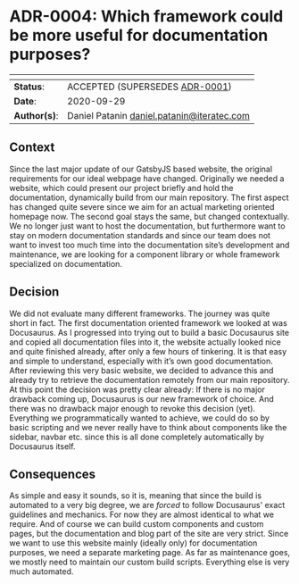 <!--
SPDX-FileCopyrightText: 2021 iteratec GmbH

SPDX-License-Identifier: Apache-2.0
-->

# ADR-0004: Which framework could be more useful for documentation purposes?

| <!-- -->       | <!-- --> |
|----------------|----------|
| **Status**:    | ACCEPTED (SUPERSEDES [ADR-0001](./adr_0001.md)) |
| **Date**:      | 2020-09-29 |
| **Author(s)**: | Daniel Patanin daniel.patanin@iteratec.com |

## Context

Since the last major update of our GatsbyJS based website, the original requirements for our ideal webpage have changed. Originally we needed a website, which could present our project briefly and hold the documentation, dynamically build from our main repository. The first aspect has changed quite severe since we aim for an actual marketing oriented homepage now. The second goal stays the same, but changed contextually. We no longer just want to host the documentation, but furthermore want to stay on modern documentation standards and since our team does not want to invest too much time into the documentation site’s development and maintenance, we are looking for a component library or whole framework specialized on documentation.

## Decision

We did not evaluate many different frameworks. The journey was quite short in fact. The first documentation oriented framework we looked at was Docusaurus. As I progressed into trying out to build a basic Docusaurus site and copied all documentation files into it, the website actually looked nice and quite finished already, after only a few hours of tinkering. It is that easy and simple to understand, especially with it’s own good documentation. After reviewing this very basic website, we decided to advance this and already try to retrieve the documentation remotely from our main repository. At this point the decision was pretty clear already: If there is no major drawback coming up, Docusaurus is our new framework of choice. And there was no drawback major enough to revoke this decision (yet). Everything we programmatically wanted to achieve, we could do so by basic scripting and we never really have to think about components like the sidebar, navbar etc. since this is all done completely automatically by Docusaurus itself.

## Consequences

As simple and easy it sounds, so it is, meaning that since the build is automated to a very big degree, we are *forced* to follow Docusaurus' exact guidelines and mechanics. For now they are almost identical to what we require. And of course we can build custom components and custom pages, but the documentation and blog part of the site are very strict. Since we want to use this website mainly (ideally only) for documentation purposes, we need a separate marketing page. As far as maintenance goes, we mostly need to maintain our custom build scripts. Everything else is very much automated.
